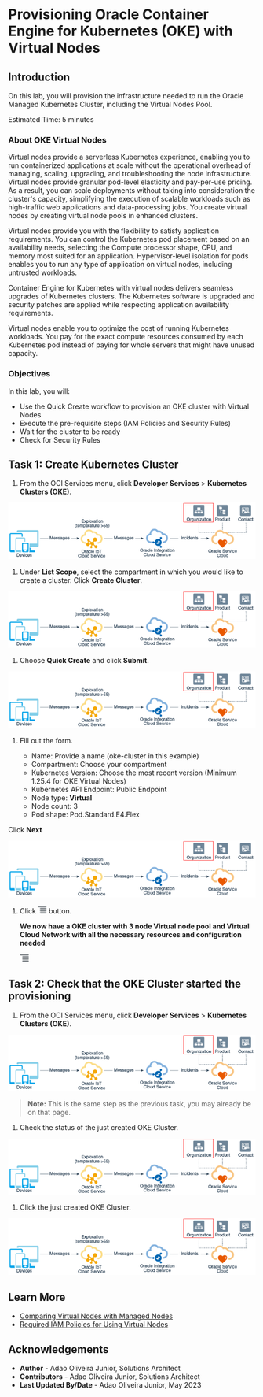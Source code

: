 # Provisioning Oracle Container Engine for Kubernetes (OKE) with Virtual Nodes

## Introduction

On this lab, you will provision the infrastructure needed to run the Oracle Managed Kubernetes Cluster, including the Virtual Nodes Pool.

Estimated Time: 5 minutes

### About OKE Virtual Nodes

Virtual nodes provide a serverless Kubernetes experience, enabling you to run containerized applications at scale without the operational overhead of managing, scaling, upgrading, and troubleshooting the node infrastructure. Virtual nodes provide granular pod-level elasticity and pay-per-use pricing. As a result, you can scale deployments without taking into consideration the cluster's capacity, simplifying the execution of scalable workloads such as high-traffic web applications and data-processing jobs. You create virtual nodes by creating virtual node pools in enhanced clusters.

Virtual nodes provide you with the flexibility to satisfy application requirements. You can control the Kubernetes pod placement based on an availability needs, selecting the Compute processor shape, CPU, and memory most suited for an application. Hypervisor-level isolation for pods enables you to run any type of application on virtual nodes, including untrusted workloads.

Container Engine for Kubernetes with virtual nodes delivers seamless upgrades of Kubernetes clusters. The Kubernetes software is upgraded and security patches are applied while respecting application availability requirements.

Virtual nodes enable you to optimize the cost of running Kubernetes workloads. You pay for the exact compute resources consumed by each Kubernetes pod instead of paying for whole servers that might have unused capacity.

### Objectives

In this lab, you will:

* Use the Quick Create workflow to provision an OKE cluster with Virtual Nodes
* Execute the pre-requisite steps (IAM Policies and Security Rules)
* Wait for the cluster to be ready
* Check for Security Rules

## Task 1: Create Kubernetes Cluster

1. From the OCI Services menu, click **Developer Services** > **Kubernetes Clusters (OKE)**.

  ![Click Kubernetes Clusters (OKE)](images/sample1.png)

1. Under **List Scope**, select the compartment in which you would like to create a cluster. Click **Create Cluster**.

  ![Click Create Cluster](images/sample1.png)

1. Choose **Quick Create** and click **Submit**.

  ![Submit](images/sample1.png)

1. Fill out the form.

    * Name: Provide a name (oke-cluster in this example)
    * Compartment: Choose your compartment
    * Kubernetes Version: Choose the most recent version (Minimum 1.25.4 for OKE Virtual Nodes)
    * Kubernetes API Endpoint: Public Endpoint
    * Node type: **Virtual**
    * Node count: 3
    * Pod shape: Pod.Standard.E4.Flex

  Click **Next**

  ![Quick Create form](images/sample1.png)

1. Click ![Create Cluster](images/sample2.png) button.

    **We now have a OKE cluster with 3 node Virtual node pool and Virtual Cloud Network with all the necessary resources and configuration needed**

    ![Create Cluster Summary](images/sample2.png)

## Task 2: Check that the OKE Cluster started the provisioning

1. From the OCI Services menu, click **Developer Services** > **Kubernetes Clusters (OKE)**.

  ![Click Kubernetes Clusters (OKE)](images/sample1.png)

  > **Note:** This is the same step as the previous task, you may already be on that page.

1. Check the status of the just created OKE Cluster.

  ![Click Kubernetes Clusters (OKE)](images/sample1.png)

1. Click the just created OKE Cluster.

  ![Click Kubernetes Clusters (OKE)](images/sample1.png)

## Learn More

* [Comparing Virtual Nodes with Managed Nodes](https://docs.oracle.com/en-us/iaas/Content/ContEng/Tasks/contengcomparingvirtualwithmanagednodes_topic.htm#contengusingvirtualormanagednodes_topic)
* [Required IAM Policies for Using Virtual Nodes](https://docs.oracle.com/en-us/iaas/Content/ContEng/Tasks/contengvirtualnodes-Required_IAM_Policies.htm)

## Acknowledgements

* **Author** - Adao Oliveira Junior, Solutions Architect
* **Contributors** -  Adao Oliveira Junior, Solutions Architect
* **Last Updated By/Date** - Adao Oliveira Junior, May 2023
